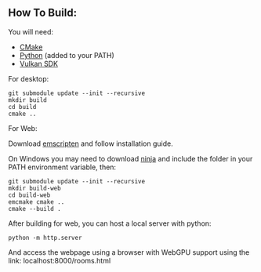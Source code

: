 ## How To Build:

You will need:

- [CMake](https://cmake.org/download/)
- [Python](https://www.python.org/) (added to your PATH)
- [Vulkan SDK](https://vulkan.lunarg.com/)

For desktop:
```
git submodule update --init --recursive
mkdir build
cd build
cmake ..
```
For Web:


Download [emscripten](https://emscripten.org/) and follow installation guide.


On Windows you may need to download [ninja](https://ninja-build.org/) and include the folder in your PATH environment variable, then:


```
git submodule update --init --recursive
mkdir build-web
cd build-web
emcmake cmake ..
cmake --build .
```

After building for web, you can host a local server with python:

```
python -m http.server
```

And access the webpage using a browser with WebGPU support using the link: localhost:8000/rooms.html